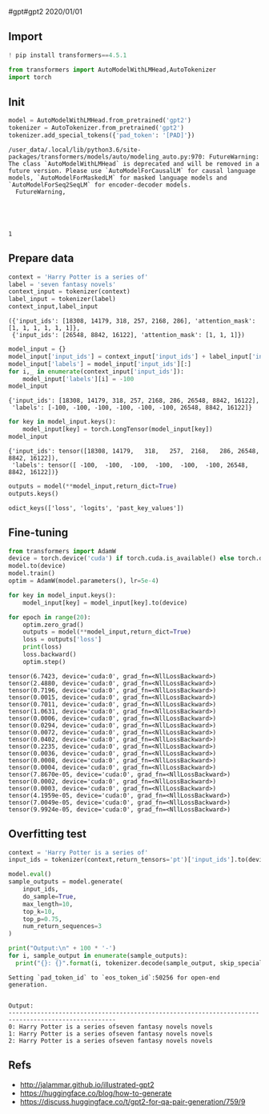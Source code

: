 #gpt#gpt2
2020/01/01
## Import


```python
! pip install transformers==4.5.1
```


```python
from transformers import AutoModelWithLMHead,AutoTokenizer
import torch
```

## Init


```python
model = AutoModelWithLMHead.from_pretrained('gpt2')
tokenizer = AutoTokenizer.from_pretrained('gpt2')
tokenizer.add_special_tokens({'pad_token': '[PAD]'})
```

    /user_data/.local/lib/python3.6/site-packages/transformers/models/auto/modeling_auto.py:970: FutureWarning: The class `AutoModelWithLMHead` is deprecated and will be removed in a future version. Please use `AutoModelForCausalLM` for causal language models, `AutoModelForMaskedLM` for masked language models and `AutoModelForSeq2SeqLM` for encoder-decoder models.
      FutureWarning,





    1



## Prepare data


```python
context = 'Harry Potter is a series of'
label = 'seven fantasy novels'
context_input = tokenizer(context)
label_input = tokenizer(label)
context_input,label_input
```




    ({'input_ids': [18308, 14179, 318, 257, 2168, 286], 'attention_mask': [1, 1, 1, 1, 1, 1]},
     {'input_ids': [26548, 8842, 16122], 'attention_mask': [1, 1, 1]})




```python
model_input = {}
model_input['input_ids'] = context_input['input_ids'] + label_input['input_ids']
model_input['labels'] = model_input['input_ids'][:]
for i,_ in enumerate(context_input['input_ids']):
    model_input['labels'][i] = -100
model_input
```




    {'input_ids': [18308, 14179, 318, 257, 2168, 286, 26548, 8842, 16122],
     'labels': [-100, -100, -100, -100, -100, -100, 26548, 8842, 16122]}




```python
for key in model_input.keys():
    model_input[key] = torch.LongTensor(model_input[key])
model_input
```




    {'input_ids': tensor([18308, 14179,   318,   257,  2168,   286, 26548,  8842, 16122]),
     'labels': tensor([ -100,  -100,  -100,  -100,  -100,  -100, 26548,  8842, 16122])}




```python
outputs = model(**model_input,return_dict=True)
outputs.keys()
```




    odict_keys(['loss', 'logits', 'past_key_values'])



## Fine-tuning


```python
from transformers import AdamW
device = torch.device('cuda') if torch.cuda.is_available() else torch.device('cpu')
model.to(device)
model.train()
optim = AdamW(model.parameters(), lr=5e-4)
```


```python
for key in model_input.keys():
    model_input[key] = model_input[key].to(device)
```


```python
for epoch in range(20):
    optim.zero_grad()
    outputs = model(**model_input,return_dict=True)
    loss = outputs['loss']
    print(loss)
    loss.backward()
    optim.step()
```

    tensor(6.7423, device='cuda:0', grad_fn=<NllLossBackward>)
    tensor(2.4880, device='cuda:0', grad_fn=<NllLossBackward>)
    tensor(0.7196, device='cuda:0', grad_fn=<NllLossBackward>)
    tensor(0.0015, device='cuda:0', grad_fn=<NllLossBackward>)
    tensor(0.7011, device='cuda:0', grad_fn=<NllLossBackward>)
    tensor(1.0631, device='cuda:0', grad_fn=<NllLossBackward>)
    tensor(0.0006, device='cuda:0', grad_fn=<NllLossBackward>)
    tensor(0.0294, device='cuda:0', grad_fn=<NllLossBackward>)
    tensor(0.0072, device='cuda:0', grad_fn=<NllLossBackward>)
    tensor(0.0402, device='cuda:0', grad_fn=<NllLossBackward>)
    tensor(0.2235, device='cuda:0', grad_fn=<NllLossBackward>)
    tensor(0.0036, device='cuda:0', grad_fn=<NllLossBackward>)
    tensor(0.0008, device='cuda:0', grad_fn=<NllLossBackward>)
    tensor(0.0004, device='cuda:0', grad_fn=<NllLossBackward>)
    tensor(7.8670e-05, device='cuda:0', grad_fn=<NllLossBackward>)
    tensor(0.0002, device='cuda:0', grad_fn=<NllLossBackward>)
    tensor(0.0003, device='cuda:0', grad_fn=<NllLossBackward>)
    tensor(4.1959e-05, device='cuda:0', grad_fn=<NllLossBackward>)
    tensor(7.0049e-05, device='cuda:0', grad_fn=<NllLossBackward>)
    tensor(9.9924e-05, device='cuda:0', grad_fn=<NllLossBackward>)


## Overfitting test


```python
context = 'Harry Potter is a series of'
input_ids = tokenizer(context,return_tensors='pt')['input_ids'].to(device)
```


```python
model.eval()
sample_outputs = model.generate(
    input_ids,
    do_sample=True, 
    max_length=10, 
    top_k=10, 
    top_p=0.75, 
    num_return_sequences=3
)

print("Output:\n" + 100 * '-')
for i, sample_output in enumerate(sample_outputs):
  print("{}: {}".format(i, tokenizer.decode(sample_output, skip_special_tokens=True)))
```

    Setting `pad_token_id` to `eos_token_id`:50256 for open-end generation.


    Output:
    ----------------------------------------------------------------------------------------------------
    0: Harry Potter is a series ofseven fantasy novels novels
    1: Harry Potter is a series ofseven fantasy novels novels
    2: Harry Potter is a series ofseven fantasy novels novels


## Refs

- http://jalammar.github.io/illustrated-gpt2
- https://huggingface.co/blog/how-to-generate
- https://discuss.huggingface.co/t/gpt2-for-qa-pair-generation/759/9
